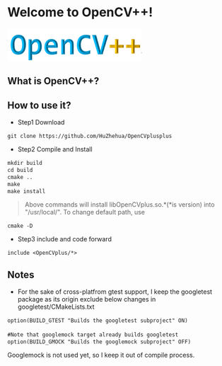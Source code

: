 # Welcome to OpenCV++!
[![](./doc/README_pictures/OpenCVXX_logo.png)](https://github.com/HuZhehua/OpenCVplusplus.git)

## What is OpenCV++?


## How to use it?
* Step1 Download
```
git clone https://github.com/HuZhehua/OpenCVplusplus
```
* Step2 Compile and Install
```
mkdir build
cd build
cmake ..
make
make install
```
>Above commands will install libOpenCVplus.so.*(*is version) into "/usr/local/". To change default path, use

```
cmake -D
```

* Step3 include and code forward
```
include <OpenCVplus/*>
```

## Notes
* For the sake of cross-platfrom gtest support, I keep the googletest package as its origin exclude below changes in googletest/CMakeLists.txt
```
option(BUILD_GTEST "Builds the googletest subproject" ON)

#Note that googlemock target already builds googletest
option(BUILD_GMOCK "Builds the googlemock subproject" OFF)
```
Googlemock is not used yet, so I keep it out of compile process.